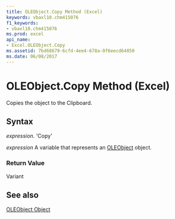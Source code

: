 ```yaml
---
title: OLEObject.Copy Method (Excel)
keywords: vbaxl10.chm415076
f1_keywords:
- vbaxl10.chm415076
ms.prod: excel
api_name:
- Excel.OLEObject.Copy
ms.assetid: 7bd68679-6cfd-4ee4-678a-0f6eecd64850
ms.date: 06/08/2017
---
```



# OLEObject.Copy Method (Excel)

Copies the object to the Clipboard.


## Syntax

 _expression_. 'Copy'

 _expression_ A variable that represents an [OLEObject](./Excel.OLEObject.md) object.


### Return Value

Variant


## See also


[OLEObject Object](Excel.OLEObject.md)

